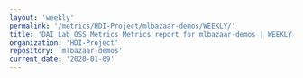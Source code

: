 ```yaml
---
layout: 'weekly'
permalink: '/metrics/HDI-Project/mlbazaar-demos/WEEKLY/'
title: 'DAI Lab OSS Metrics Metrics report for mlbazaar-demos | WEEKLY-REPORT-2020-01-09'
organization: 'HDI-Project'
repository: 'mlbazaar-demos'
current_date: '2020-01-09'
---
```

